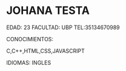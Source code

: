 # JOHANA TESTA

EDAD: 23
FACULTAD: UBP
TEL:35134670989

CONOCIMIENTOS:

C,C++,HTML,CSS,JAVASCRIPT

IDIOMAS: 
INGLES